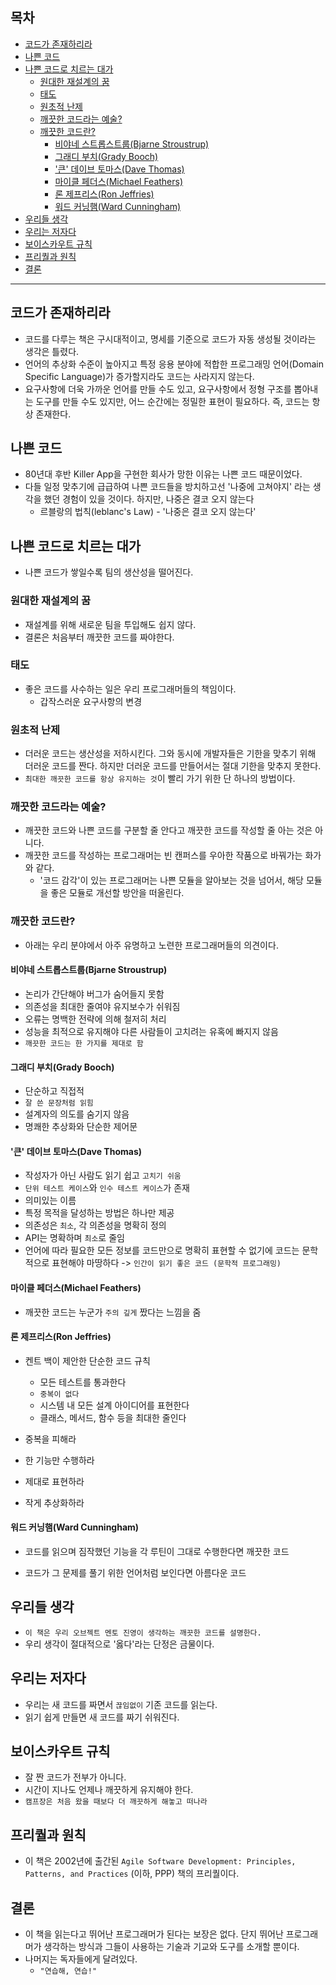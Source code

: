 ## 목차

- [코드가 존재하리라](#1)
- [나쁜 코드](#2)
- [나쁜 코드로 치르는 대가](#3)
  - [원대한 재설계의 꿈](#3-1)
  - [태도](#3-2)
  - [원초적 난제](#3-3)
  - [깨끗한 코드라는 예술?](#3-4)
  - [깨끗한 코드란?](#3-5)
    - [비야네 스트롭스트룹(Bjarne Stroustrup)](#3-5-1)
    - [그래디 부치(Grady Booch)](#3-5-2)
    - ['큰' 데이브 토마스(Dave Thomas)](#3-5-3)
    - [마이클 페더스(Michael Feathers)](#3-5-4)
    - [론 제프리스(Ron Jeffries)](#3-5-6)
    - [워드 커닝햄(Ward Cunningham)](#3-5-6)
- [우리들 생각](#4)
- [우리는 저자다](#5)
- [보이스카우트 규칙](#6)
- [프리퀄과 원칙](#7)
- [결론](#8)

---

<a name="1"></a>

## 코드가 존재하리라

- 코드를 다루는 책은 구시대적이고, 명세를 기준으로 코드가 자동 생성될 것이라는 생각은 틀렸다.
- 언어의 추상화 수준이 높아지고 특정 응용 분야에 적합한 프로그래밍 언어(Domain Specific Language)가 증가할지라도 코드는 사라지지 않는다.
- 요구사항에 더욱 가까운 언어를 만들 수도 있고, 요구사항에서 정형 구조를 뽑아내는 도구를 만들 수도 있지만, 어느 순간에는 정밀한 표현이 필요하다. 즉, 코드는 항상 존재한다.

<a name="2"></a>

## 나쁜 코드

- 80년대 후반 Killer App을 구현한 회사가 망한 이유는 나쁜 코드 때문이었다.
- 다들 일정 맞추기에 급급하여 나쁜 코드들을 방치하고선 '나중에 고쳐야지' 라는 생각을 했던 경험이 있을 것이다. 하지만, 나중은 결코 오지 않는다
  - 르블랑의 법칙(leblanc's Law) - '나중은 결코 오지 않는다'

<a name="3"></a>

## 나쁜 코드로 치르는 대가

- 나쁜 코드가 쌓일수록 팀의 생산성을 떨어진다.

<a name="3-1"></a>

### 원대한 재설계의 꿈

- 재설계를 위해 새로운 팀을 투입해도 쉽지 않다.
- 결론은 처음부터 깨끗한 코드를 짜야한다.
  <a name="3-2"></a>

### 태도

- 좋은 코드를 사수하는 일은 우리 프로그래머들의 책임이다.
  - 갑작스러운 요구사항의 변경

<a name="3-3"></a>

### 원초적 난제

- 더러운 코드는 생산성을 저하시킨다. 그와 동시에 개발자들은 기한을 맞추기 위해 더러운 코드를 짠다. 하지만 더러운 코드를 만들어서는 절대 기한을 맞추지 못한다.
- `최대한 깨끗한 코드를 항상 유지하는 것`이 빨리 가기 위한 단 하나의 방법이다.

<a name="3-4"></a>

### 깨끗한 코드라는 예술?

- 깨끗한 코드와 나쁜 코드를 구분할 줄 안다고 깨끗한 코드를 작성할 줄 아는 것은 아니다.
- 깨끗한 코드를 작성하는 프로그래머는 빈 캔퍼스를 우아한 작품으로 바꿔가는 화가와 같다.
  - '코드 감각'이 있는 프로그래머는 나쁜 모듈을 알아보는 것을 넘어서, 해당 모듈을 좋은 모듈로 개선할 방안을 떠올린다.

<a name="3-5"></a>

### 깨끗한 코드란?

- 아래는 우리 분야에서 아주 유명하고 노련한 프로그래머들의 의견이다.

<a name="3-5-1"></a>

#### 비야네 스트롭스트룹(Bjarne Stroustrup)

- 논리가 간단해야 버그가 숨어들지 못함
- 의존성을 최대한 줄여야 유지보수가 쉬워짐
- 오류는 명백한 전략에 의해 철저히 처리
- 성능을 최적으로 유지해야 다른 사람들이 고치려는 유혹에 빠지지 않음
- `깨끗한 코드는 한 가지를 제대로 함`

<a name="3-5-2"></a>

#### 그래디 부치(Grady Booch)

- 단순하고 직접적
- `잘 쓴 문장처럼 읽힘`
- 설계자의 의도를 숨기지 않음
- 명쾌한 추상화와 단순한 제어문

<a name="3-5-3"></a>

#### '큰' 데이브 토마스(Dave Thomas)

- 작성자가 아닌 사람도 읽기 쉽고 `고치기 쉬움`
- `단위 테스트 케이스`와 `인수 테스트 케이스`가 존재
- 의미있는 이름
- 특정 목적을 달성하는 방법은 하나만 제공
- 의존성은 `최소`, 각 의존성을 명확히 정의
- API는 명확하며 `최소`로 줄임
- 언어에 따라 필요한 모든 정보를 코드만으로 명확히 표현할 수 없기에 코드는 문학적으로 표현해야 마땅하다 -> `인간이 읽기 좋은 코드 (문학적 프로그래밍)`

<a name="3-5-4"></a>

#### 마이클 페더스(Michael Feathers)

- 깨끗한 코드는 누군가 `주의 깊게` 짰다는 느낌을 줌
  <a name="3-5-5"></a>

#### 론 제프리스(Ron Jeffries)

- 켄트 백이 제안한 단순한 코드 규칙
  - 모든 테스트를 통과한다
  - `중복이 없다`
  - 시스템 내 모든 설계 아이디어를 표현한다
  - 클래스, 메서드, 함수 등을 최대한 줄인다
- 중복을 피해라
- 한 기능만 수행하라
- 제대로 표현하라
- 작게 추상화하라

  <a name="3-5-6"></a>

#### 워드 커닝햄(Ward Cunningham)

- 코드를 읽으며 짐작했던 기능을 각 루틴이 그대로 수행한다면 깨끗한 코드
- 코드가 그 문제를 풀기 위한 언어처럼 보인다면 아름다운 코드

  <a name="4"></a>

## 우리들 생각

- `이 책은 우리 오브젝트 멘토 진영이 생각하는 깨끗한 코드를 설명한다.`
- 우리 생각이 절대적으로 '옳다'라는 단정은 금물이다.

<a name="5"></a>

## 우리는 저자다

- 우리는 새 코드를 짜면서 `끊임없이` 기존 코드를 읽는다.
- 읽기 쉽게 만들면 새 코드를 짜기 쉬워진다.

<a name="6"></a>

## 보이스카우트 규칙

- 잘 짠 코드가 전부가 아니다.
- 시간이 지나도 언제나 깨끗하게 유지해야 한다.
- `캠프장은 처음 왔을 때보다 더 깨끗하게 해놓고 떠나라`

<a name="7"></a>

## 프리퀄과 원칙

- 이 책은 2002년에 출간된 `Agile Software Development: Principles, Patterns, and Practices` (이하, PPP) 책의 프리퀄이다.

<a name="8"></a>

## 결론

- 이 책을 읽는다고 뛰어난 프로그래머가 된다는 보장은 없다. 단지 뛰어난 프로그래머가 생각하는 방식과 그들이 사용하는 기술과 기교와 도구를 소개할 뿐이다.
- 나머지는 독자들에게 달려있다.
  - `"연습해, 연습!"`
